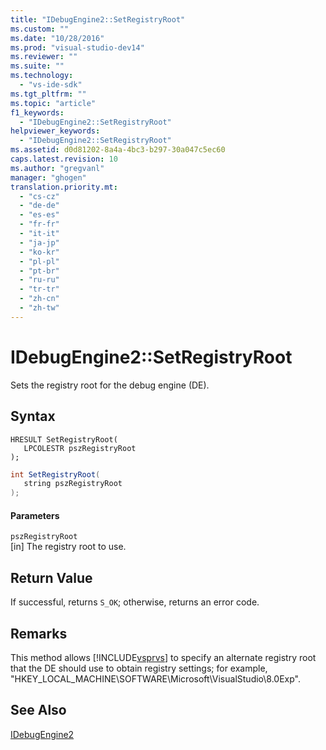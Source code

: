 ```yaml
---
title: "IDebugEngine2::SetRegistryRoot"
ms.custom: ""
ms.date: "10/28/2016"
ms.prod: "visual-studio-dev14"
ms.reviewer: ""
ms.suite: ""
ms.technology: 
  - "vs-ide-sdk"
ms.tgt_pltfrm: ""
ms.topic: "article"
f1_keywords: 
  - "IDebugEngine2::SetRegistryRoot"
helpviewer_keywords: 
  - "IDebugEngine2::SetRegistryRoot"
ms.assetid: d0d81202-8a4a-4bc3-b297-30a047c5ec60
caps.latest.revision: 10
ms.author: "gregvanl"
manager: "ghogen"
translation.priority.mt: 
  - "cs-cz"
  - "de-de"
  - "es-es"
  - "fr-fr"
  - "it-it"
  - "ja-jp"
  - "ko-kr"
  - "pl-pl"
  - "pt-br"
  - "ru-ru"
  - "tr-tr"
  - "zh-cn"
  - "zh-tw"
---
```

# IDebugEngine2::SetRegistryRoot
Sets the registry root for the debug engine (DE).  
  
## Syntax  
  
```cpp#  
HRESULT SetRegistryRoot(   
   LPCOLESTR pszRegistryRoot  
);  
```  
  
```c#  
int SetRegistryRoot(   
   string pszRegistryRoot  
);  
```  
  
#### Parameters  
 `pszRegistryRoot`  
 [in] The registry root to use.  
  
## Return Value  
 If successful, returns `S_OK`; otherwise, returns an error code.  
  
## Remarks  
 This method allows [!INCLUDE[vsprvs](../../../code-quality/includes/vsprvs_md.md)] to specify an alternate registry root that the DE should use to obtain registry settings; for example, "HKEY_LOCAL_MACHINE\SOFTWARE\Microsoft\VisualStudio\8.0Exp".  
  
## See Also  
 [IDebugEngine2](../../../extensibility/debugger/reference/idebugengine2.md)